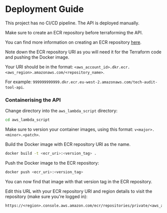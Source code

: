 # Deployment Guide

This project has no CI/CD pipeline. The API is deployed manually.

Make sure to create an ECR repository before terraforming the API.

You can find more information on creating an ECR repository [here](https://docs.aws.amazon.com/AmazonECR/latest/userguide/repository-create.html).

Note down the ECR repository URI as you will need it for the Terraform code and pushing the Docker image.

Your URI should be in the format: `<aws_account_id>.dkr.ecr.<aws_region>.amazonaws.com/<repository_name>`.

For example: `999999999999.dkr.ecr.eu-west-2.amazonaws.com/tech-audit-tool-api`.

### Containerising the API

Change directory into the `aws_lambda_script` directory:

```bash
cd aws_lambda_script
```

Make sure to version your container images, using this format: `v<major>.<minor>.<patch>`.

Build the Docker image with ECR repository URI as the name. 

```bash
docker build -t <ecr_uri>:<version_tag> .
```

Push the Docker image to the ECR repository:

```bash
docker push <ecr_uri>:<version_tag>
```

You can now find that image with that version tag in the ECR repository.

Edit this URL with your ECR repository URI and region details to visit the repository (make sure you're logged in):

```
https://<region>.console.aws.amazon.com/ecr/repositories/private/<aws_account_id>/<repository_name>
```
